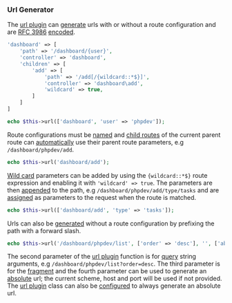 ### Url Generator
The [url plugin](https://github.com/mvc5/mvc5/blob/master/src/Url/Plugin.php) can [generate](https://github.com/mvc5/mvc5/blob/master/src/Url/Route/Generator.php) urls with or without a route configuration and are [RFC 3986](https://tools.ietf.org/html/rfc3986) [encoded](https://github.com/mvc5/mvc5/blob/master/src/Url/Assemble.php).
```php
'dashboard' => [
    'path' => '/dashboard/{user}',
    'controller' => 'dashboard',
    'children' => [
        'add' => [
            'path' => '/add[/{wildcard::*$}]',
            'controller' => 'dashboard\add',
            'wildcard' => true,
        ]
    ]
]
```
```php
echo $this->url(['dashboard', 'user' => 'phpdev']);
```
Route configurations must be [named](https://github.com/mvc5/mvc5/blob/master/src/Url/Route/Generator.php#L75) and [child routes](https://github.com/mvc5/mvc5/blob/master/src/Route/Route.php#L23) of the current parent route can [automatically](https://github.com/mvc5/mvc5/blob/master/src/Url/Plugin.php#L127) use their parent route parameters, e.g <code>/dashboard/phpdev/add</code>.
```php
echo $this->url('dashboard/add');
```
[Wild card](https://github.com/mvc5/mvc5/blob/master/src/Route/Match/Wildcard.php) parameters can be added by using the <code>{wildcard::*$}</code> route expression and enabling it with <code>'wildcard' => true</code>. The parameters are then [appended](https://github.com/mvc5/mvc5/blob/master/src/Url/Route/Generator.php#L232) to the path, e.g <code>/dashboard/phpdev/add/type/tasks</code> and are [assigned](https://github.com/mvc5/mvc5/blob/master/src/Route/Match/Wildcard.php#L87) as parameters to the request when the route is matched. 
```php
echo $this->url(['dashboard/add', 'type' => 'tasks']);
```
Urls can also be [generated](https://github.com/mvc5/mvc5/blob/master/src/Url/Plugin.php#L117) without a route configuration by prefixing the path with a forward slash.
```php
echo $this->url('/dashboard/phpdev/list', ['order' => 'desc'], '', ['absolute' => true]);
```
The second parameter of the [url plugin](https://github.com/mvc5/mvc5/blob/master/src/Url/Plugin.php) function is for [query](https://github.com/mvc5/mvc5/blob/master/src/Url/Plugin.php#L148) string arguments, e.g <code>/dashboard/phpdev/list?order=desc</code>. The third parameter is for the [fragment](https://github.com/mvc5/mvc5/blob/master/src/Url/Plugin.php#L148) and the fourth parameter can be used to generate an [absolute](https://github.com/mvc5/mvc5/blob/master/src/Url/Plugin.php#L68) url; the current scheme, host and port will be used if not provided. The [url plugin](https://github.com/mvc5/mvc5/blob/master/src/Url/Plugin.php) class can also be [configured](https://github.com/mvc5/mvc5/blob/master/src/Url/Plugin.php#L52) to always generate an absolute url.
